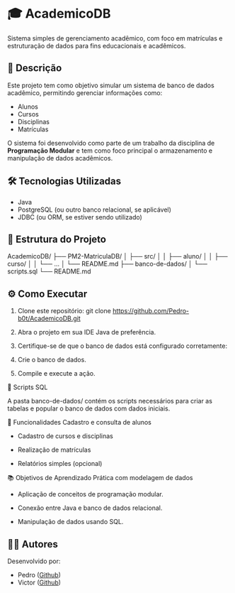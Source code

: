 # 🎓 AcademicoDB

Sistema simples de gerenciamento acadêmico, com foco em matrículas e estruturação de dados para fins educacionais e acadêmicos.

## 📌 Descrição

Este projeto tem como objetivo simular um sistema de banco de dados acadêmico, permitindo gerenciar informações como:

- Alunos
- Cursos
- Disciplinas
- Matrículas

O sistema foi desenvolvido como parte de um trabalho da disciplina de **Programação Modular** e tem como foco principal o armazenamento e manipulação de dados acadêmicos.

## 🛠️ Tecnologias Utilizadas

- Java
- PostgreSQL (ou outro banco relacional, se aplicável)
- JDBC (ou ORM, se estiver sendo utilizado)

## 📁 Estrutura do Projeto

AcademicoDB/
├── PM2-MatriculaDB/
│   ├── src/
│   │   ├── aluno/
│   │   ├── curso/
│   │   └── ...
│   └── README.md
├── banco-de-dados/
│   └── scripts.sql
└── README.md


## ⚙️ Como Executar

1. Clone este repositório:
 git clone https://github.com/Pedro-b0t/AcademicoDB.git 
 
2. Abra o projeto em sua IDE Java de preferência.

3. Certifique-se de que o banco de dados está configurado corretamente:

4. Crie o banco de dados.

5. Compile e execute a ação.

📄 Scripts SQL

A pasta banco-de-dados/ contém os scripts necessários para criar as tabelas e popular o banco de dados com dados iniciais.

🚀 Funcionalidades
Cadastro e consulta de alunos

- Cadastro de cursos e disciplinas

- Realização de matrículas

- Relatórios simples (opcional)

📚 Objetivos de Aprendizado
Prática com modelagem de dados

- Aplicação de conceitos de programação modular.

- Conexão entre Java e banco de dados relacional.

- Manipulação de dados usando SQL.

## 👨‍💻 Autores

Desenvolvido por:
- Pedro ([Github](https://github.com/Pedro-b0t))
- Victor ([Github](https://github.com/victorsilv19))

